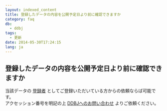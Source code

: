 ```yaml
---
layout: indexed_content
title: 登録したデータの内容を公開予定日より前に確認できますか
category: faq
db:
  - ddbj
tags: 
  - 更新
date: 2014-05-30T17:24:15
lang: ja
---
```


## 登録したデータの内容を公開予定日より前に確認できますか

<p>当該データの <a href="/ddbj/submission.html#terms">登録者</a> としてご登録いただいている方からの依頼ならば可能です。<br>アクセッション番号を明記の上 <a href="/contact.html#to-ddbj">DDBJへのお問い合わせ</a> よりご依頼ください。</p>